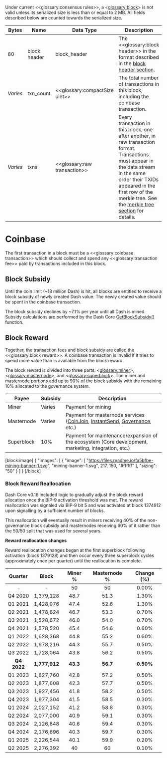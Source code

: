 Under current <<glossary:consensus rules>>, a <<glossary:block>> is not valid unless its serialized size is less than or equal to 2 MB. All fields described below are counted towards the serialized size.

| Bytes    | Name         | Data Type        | Description |
| - | - | - | - |
| 80       | block header | block_header     | The <<glossary:block header>> in the format described in the [block header section](core-ref-block-chain-block-headers).
| *Varies* | txn_count    | <<glossary:compactSize uint>> | The total number of transactions in this block, including the coinbase transaction.
| *Varies* | txns         | <<glossary:raw transaction>>  | Every transaction in this block, one after another, in raw transaction format.  Transactions must appear in the data stream in the same order their TXIDs appeared in the first row of the merkle tree.  See the [merkle tree section](core-ref-block-chain-block-headers#merkle-trees) for details.

# Coinbase

The first transaction in a block must be a <<glossary:coinbase transaction>> which should collect and spend any <<glossary:transaction fee>> paid by transactions included in this block.

## Block Subsidy
Until the coin limit (~18 million Dash) is hit, all blocks are entitled to receive a block subsidy of newly created Dash value. The newly created value should be spent in the coinbase transaction.

The block subsidy declines by ~7.1% per year until all Dash is mined. Subsidy calculations are performed by the Dash Core [GetBlockSubsidy()](https://github.com/dashpay/dash/blob/v0.15.x/src/validation.cpp#L1012) function.

## Block Reward
Together, the transaction fees and block subsidy are called the <<glossary:block reward>>. A coinbase transaction is invalid if it tries to spend more value than is available from the block reward.

The block reward is divided into three parts: <<glossary:miner>>, <<glossary:masternode>>, and <<glossary:superblock>>. The miner and masternode portions add up to 90% of the block subsidy with the remaining 10% allocated to the governance system.

| Payee | Subsidy | Description |
| ----- | -------- | ----------- |
| Miner | Varies | Payment for mining
| Masternode | Varies | Payment for masternode services ([CoinJoin](core-guide-dash-features-privatesend), [InstantSend](core-guide-dash-features-instantsend), [Governance](https://docs.dash.org/en/stable/introduction/features.html#decentralized-governance), etc.)
| Superblock | 10% | Payment for maintenance/expansion of the ecosystem (Core development, marketing, integration, etc.)
[block:image]
{
  "images": [
    {
      "image": [
        "https://files.readme.io/fa5bfbe-mining-banner-1.svg",
        "mining-banner-1.svg",
        217,
        150,
        "#ffffff"
      ],
      "sizing": "50"
    }
  ]
}
[/block]
### Block Reward Reallocation

Dash Core v0.16 included logic to gradually adjust the block reward allocation once the BIP-9 activation threshold was met. The reward reallocation was signaled via BIP-9 bit 5 and was activated at block 1374912 upon signalling by a sufficient number of blocks. 

This reallocation will eventually result in miners receiving 40% of the non-governance block subsidy and masternodes receiving 60% of it rather than the 50/50 split that was used for several years.

**Reward reallocation changes**

Reward reallocation changes began at the first superblock following activation (block 1379128) and then occur every three superblock cycles (approximately once per quarter) until the reallocation is complete.

| Quarter | Block     | Miner % | Masternode % | Change \(%\) |
| :-: | :-: | :-: | :-: | :-:
| -               | -                    | 50     | 50          | 0.00%      |
| Q4 2020 | 1,379,128      | 48.7   | 51.3        | 1.30%       |
| Q1 2021   | 1,428,976    | 47.4    | 52.6        | 1.30%      |
| Q2 2021  | 1,478,824     | 46.7   | 53.3        | 0.70%      |
| Q3 2021  | 1,528,672     | 46.0  | 54.0         | 0.70%      |
| Q4 2021  | 1,578,520     | 45.4   | 54.6        | 0.60%     |
| Q1 2022  | 1,628,368     | 44.8   | 55.2        | 0.60%     |
| Q2 2022 | 1,678,216      | 44.3   | 55.7        | 0.50%      |
| Q3 2022 | 1,728,064     | 43.8   | 56.2        | 0.50%      |
| **Q4 2022** | **1,777,912**       | **43.3**   | **56.7**        | **0.50%**       |
| Q1 2023  | 1,827,760      | 42.8   | 57.2        | 0.50%      |
| Q2 2023 | 1,877,608      | 42.3   | 57.7        | 0.50%       |
| Q3 2023 | 1,927,456      | 41.8   | 58.2        | 0.50%       |
| Q4 2023 | 1,977,304      | 41.5   | 58.5        | 0.30%       |
| Q1 2024  | 2,027,152      | 41.2   | 58.8        | 0.30%       |
| Q2 2024 | 2,077,000     | 40.9   | 59.1        | 0.30%       |
| Q3 2024 | 2,126,848      | 40.6   | 59.4        | 0.30%      |
| Q4 2024 | 2,176,696      | 40.3   | 59.7        | 0.30%       |
| Q1 2025  | 2,226,544     | 40.1   | 59.9        | 0.20%       |
| Q2 2025 | 2,276,392     | 40      | 60           | 0.10%       |